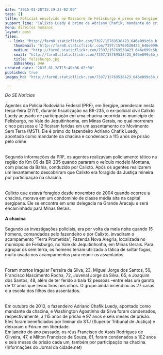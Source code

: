 ```yaml
---
date: "2015-01-28T15:39:22-02:00"
tags: []
title: Policial envolvido no Massacre de Felisburgo é preso em Sergipe
support_line: "Calixto Luedy é primo de Adriano Chafik, mandante do crime ocorrido em Minas Gerais\n"
menu: direitos humanos
layout: post
files:
  - link: "http://farm8.staticflickr.com/7397/15769538423_646e099c6b_b.jpg"
    thumbnail: "http://farm8.staticflickr.com/7397/15769538423_646e099c6b_t.jpg"
    medium: "http://farm8.staticflickr.com/7397/15769538423_646e099c6b_z.jpg"
    small: "http://farm8.staticflickr.com/7397/15769538423_646e099c6b_n.jpg"
    title: felisburgo.jpg
    $$hashKey: 04A
created_date: "2015-01-28T15:49:06-02:00"
published: true
images_hd: "http://farm8.staticflickr.com/7397/15769538423_646e099c6b_n.jpg"

---
```

<p><em>Do SE Not&iacute;cias</em><br />
<br />
Agentes da Pol&iacute;cia Rodovi&aacute;ria Federal (PRF), em Sergipe, prenderam nesta ter&ccedil;a-feira (27/1), durante fiscaliza&ccedil;&atilde;o na BR-235, o ex-policial civil Calixto Luedy acusado de participa&ccedil;&atilde;o em uma chacina ocorrida no munic&iacute;pio de Felisburgo, no Vale do Jequitinhonha, em Minas Gerais, no qual morreram cinco pessoas e 12 ficaram feridas em um assentamento do Movimento Sem Terra (MST). Ele &eacute; primo do fazendeiro Adriano Chafik Luedy, apontado como mandante da chacina e condenado a 115 anos de pris&atilde;o pelo crime.<br />
<br />
<br />
Segundo informa&ccedil;&otilde;es da PRF, os agentes realizavam policiamento t&aacute;tico na regi&atilde;o do Km&nbsp;06 da BR-235 quando pararam o ve&iacute;culo modelo Montana, com placas da Bahia, conduzido por Calixto. Ap&oacute;s os agentes realizarem um levantamento descobriram que Calixto era foragido da Justi&ccedil;a mineira por participa&ccedil;&atilde;o na chacina.<br />
<br />
<br />
Calixto que estava foragido desde novembro de 2004 quando ocorreu a chacina, morava em um condom&iacute;nio de classe m&eacute;dia alta na capital sergipana. Ele se encontra em uma delegacia na Grande Aracaju e ser&aacute; encaminhado para Minas Gerais.<br />
&nbsp;<br />
<strong>A chacina</strong><br />
<br />
Segundo as investiga&ccedil;&otilde;es policiais, era por volta da meia noite quando 15 homens, comandados pelo fazendeiro e por Calixto, invadiram o acampamento &ldquo;Terra Prometida&rdquo;, Fazenda Nova Alegria, localizada no munic&iacute;pio de Felisburgo, no Vale do Jequitinhonha, em Minas Gerais. Para agrupar os sem terra, os homens teriam utilizado a t&aacute;tica de soltar fogos, muito usada nos acampamentos para reunir os assentados.<br />
<br />
<br />
Foram mortos Iraguiar Ferreira da Silva, 23, Miguel Jorge dos Santos, 56, Francisco Nascimento Rocha, 72, Juvenal Jorge da Silva, 65, e Joaquim dos Santos, 48, al&eacute;m de ter ferido a bala 12 pessoas &ndash;entre elas um garoto de 12 anos que levou tiros nos olhos. O grupo ainda incendiou as 27 casas e a escola dos filhos dos assentados.<br />
<br />
<br />
Em outubro de 2013, o fazendeiro Adriano Chafik Luedy, apontado como mandante da chacina, e Washington Agostinho da Silva foram condenados, respectivamente, a 115 anos de pris&atilde;o e 97 anos e seis meses de pris&atilde;o. Eles foram beneficiados por liminar do STJ (Superior Tribunal de Justi&ccedil;a) e deixaram o F&oacute;rum em liberdade.<br />
Em janeiro do ano passado, os r&eacute;us Francisco de Assis Rodrigues de Oliveira, 47, e Milton Francisco de Souza, 61, foram condenados a 102 anos e seis meses de pris&atilde;o cada um, tamb&eacute;m por participa&ccedil;&atilde;o na chacina. (Informa&ccedil;&otilde;es do Jornal da cidade.net)</p>
